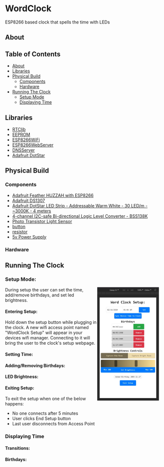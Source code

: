 # WordClock
ESP8266 based clock that spells the time with LEDs

## About

## Table of Contents

- [About](#about)
- [Libraries](#libraries)
- [Physical Build](#physical-build)
  * [Components](#components)
  * [Hardware](#hardware)
- [Running The Clock](#running-the-clock)
  * [Setup Mode](#setup-mode)
  * [Displaying Time](#displaying-time)

## Libraries
- [RTClib](https://github.com/adafruit/RTClib)
- [EEPROM](https://www.arduino.cc/en/Reference/EEPROM)
- [ESP8266WiFi](https://arduino-esp8266.readthedocs.io/en/latest/esp8266wifi/readme.html)
- [ESP8266WebServer](https://github.com/esp8266/Arduino/tree/master/libraries/ESP8266WebServer)
- [DNSServer](https://github.com/esp8266/Arduino/tree/master/libraries/DNSServer)
- [Adafruit DotStar](https://github.com/adafruit/Adafruit_DotStar)
## Physical Build
### Components
- [Adafruit Feather HUZZAH with ESP8266](https://www.adafruit.com/product/2821)
- [Adafruit DS1307](https://www.adafruit.com/product/3296)
- [Adafruit DotStar LED Strip - Addressable Warm White - 30 LED/m - ~3000K - 4 meters](https://www.adafruit.com/product/2435?length=4)
- [4-channel I2C-safe Bi-directional Logic Level Converter - BSS138K](https://www.adafruit.com/product/757)
- [Photo Transistor Light Sensor](https://www.adafruit.com/product/2831)
- [button]()
- [resistor]()
- [5v Power Supply]()
### Hardware

## Running The Clock
### Setup Mode:
<img align="right" width="40%" height="auto" src="https://github.com/ben-esler/WordClock/blob/master/HTML%20Testing/example.jpg">
During setup the user can set the time, add/remove birthdays, and set led brightness.

#### Entering Setup:
Hold down the setup button while plugging in the clock. A new wifi access point named "WordClock Setup" will appear in your devices wifi manager. Connecting to it will bring the user to the clock's setup webpage.

#### Setting Time:
#### Adding/Removing Birthdays:
#### LED Brightness:
#### Exiting Setup:
To exit the setup when one of the below happens:  
- No one connects after 5 minutes
- User clicks End Setup button
- Last user disconnects from Access Point

### Displaying Time
#### Transitions:
#### Birthdays:
